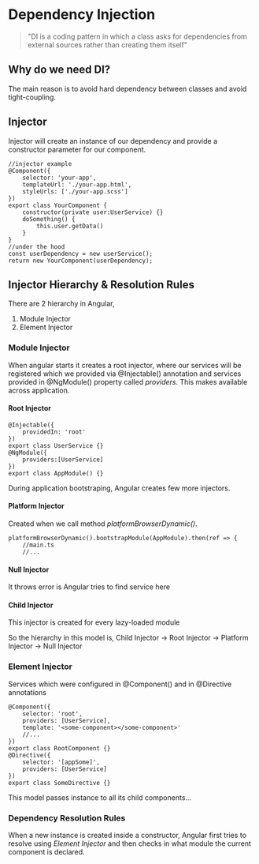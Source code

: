 # Dependency Injection
> "DI is a coding pattern in which a class asks for dependencies from external sources rather than creating them itself"

## Why do we need DI?
The main reason is to avoid hard dependency between classes and avoid tight-coupling.

## Injector
Injector will create an instance of our dependency and provide a constructor parameter for our component.

    //injector example
    @Component({
	    selector: 'your-app',
	    templateUrl: './your-app.html',
	    styleUrls: ['./your-app.scss']
    })
    export class YourComponent {
	    constructor(private user:UserService) {}
	    doSomething() {
		    this.user.getData()
		}
	}
	//under the hood
	const userDependency = new userService();
	return new YourComponent(userDependency);

## Injector Hierarchy & Resolution Rules
There are 2 hierarchy in Angular,
 1. Module Injector
 2. Element Injector
### Module Injector
When angular starts it creates a root injector, where our services will be registered which we provided via @Injectable() annotation and services provided in @NgModule() property called *providers*. This makes available across application.

#### Root Injector
    @Injectable({
	    providedIn: 'root'
	})
	export class UserService {}
	@NgModule({
		providers:[UserService]
	})
	export class AppModule() {}

During application bootstraping, Angular creates few more injectors.
#### Platform Injector
Created when we call method *platformBrowserDynamic()*.

    platformBrowserDynamic().bootstrapModule(AppModule).then(ref => {
        //main.ts
        //...

#### Null Injector
It throws error is Angular tries to find service here

#### Child Injector
This injector is created for every lazy-loaded module

So the hierarchy in this model is,
    Child Injector -> Root Injector -> Platform Injector -> Null Injector

### Element Injector
Services which were configured in @Component() and in @Directive annotations

    @Component({
        selector: 'root',
        providers: [UserService],
        template: '<some-component></some-component>'
        //...
    })
    export class RootComponent {}
    @Directive({
        selector: '[appSome]',
        providers: [UserService]
    })
    export class SomeDirective {}

This model passes instance to all its child components...

### Dependency Resolution Rules
When a new instance is created inside a constructor, Angular first tries to resolve using *Element Injector* and then checks in what module the current component is declared.